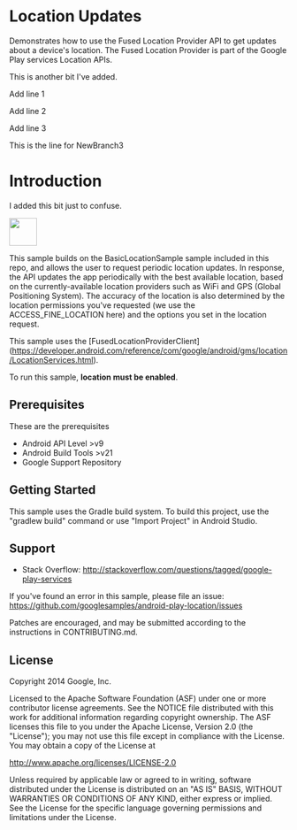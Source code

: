 Location Updates
================

Demonstrates how to use the Fused Location Provider API to get updates about a
device's location. The Fused Location Provider is part of the Google Play
services Location APIs.

This is another bit I've added.

Add line 1

Add line 2

Add line 3

This is the line for NewBranch3


Introduction
============
I added this bit just to confuse.<p><image width=50 height=50 src="./SailRight.png"></p>
This sample builds on the BasicLocationSample sample included in this repo,
and allows the user to request periodic location updates. In response, the API
updates the app periodically with the best available location, based on the
currently-available location providers such as WiFi and GPS (Global
Positioning System). The accuracy of the location is also determined by the
location permissions you've requested (we use the ACCESS_FINE_LOCATION here)
and the options you set in the location request.


This sample uses the
[FusedLocationProviderClient] (https://developer.android.com/reference/com/google/android/gms/location/LocationServices.html).

To run this sample, **location must be enabled**.


Prerequisites
--------------
These are the prerequisites

- Android API Level >v9
- Android Build Tools >v21
- Google Support Repository

Getting Started
---------------

This sample uses the Gradle build system. To build this project, use the
"gradlew build" command or use "Import Project" in Android Studio.

Support
-------

- Stack Overflow: http://stackoverflow.com/questions/tagged/google-play-services

If you've found an error in this sample, please file an issue:
https://github.com/googlesamples/android-play-location/issues

Patches are encouraged, and may be submitted according to the instructions in
CONTRIBUTING.md.

License
-------

Copyright 2014 Google, Inc.

Licensed to the Apache Software Foundation (ASF) under one or more contributor
license agreements.  See the NOTICE file distributed with this work for
additional information regarding copyright ownership.  The ASF licenses this
file to you under the Apache License, Version 2.0 (the "License"); you may not
use this file except in compliance with the License.  You may obtain a copy of
the License at

  http://www.apache.org/licenses/LICENSE-2.0

Unless required by applicable law or agreed to in writing, software
distributed under the License is distributed on an "AS IS" BASIS, WITHOUT
WARRANTIES OR CONDITIONS OF ANY KIND, either express or implied.  See the
License for the specific language governing permissions and limitations under
the License.
